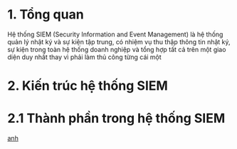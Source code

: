 # 1. Tổng quan
Hệ thống SIEM (Security Information and Event Management) là hệ thống quản lý nhật ký và sự kiện tập trung, có nhiệm vụ thu thập thông tin nhật ký, sự kiện trong toàn hệ thống doanh nghiệp và tổng hợp tất cả trên một giao diện duy nhất thay vì phải làm thủ công từng cái một
# 2. Kiến trúc hệ thống SIEM
# 2.1 Thành phần trong hệ thống SIEM
[anh]()

